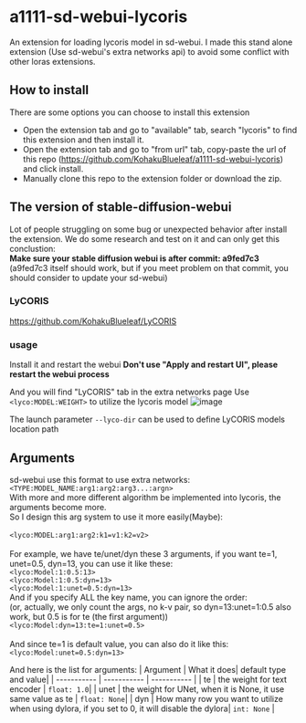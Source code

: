 # a1111-sd-webui-lycoris

An extension for loading lycoris model in sd-webui. 
I made this stand alone extension (Use sd-webui's extra networks api) to avoid some conflict with other loras extensions.

## How to install
There are some options you can choose to install this extension
* Open the extension tab and go to "available" tab, search "lycoris" to find this extension and then install it.
* Open the extension tab and go to "from url" tab, copy-paste the url of this repo (https://github.com/KohakuBlueleaf/a1111-sd-webui-lycoris) and click install.
* Manually clone this repo to the extension folder or download the zip.

## The version of stable-diffusion-webui
Lot of people struggling on some bug or unexpected behavior after install the extension. We do some research and test on it and can only get this conclustion:<br>
**Make sure your stable diffusion webui is after commit: a9fed7c3** <br>
(a9fed7c3 itself should work, but if you meet problem on that commit, you should consider to update your sd-webui)

### LyCORIS
https://github.com/KohakuBlueleaf/LyCORIS

### usage
Install it and restart the webui 
**Don't use "Apply and restart UI", please restart the webui process**

And you will find "LyCORIS" tab in the extra networks page
Use `<lyco:MODEL:WEIGHT>` to utilize the lycoris model
![image](https://user-images.githubusercontent.com/59680068/230762416-be1d3712-65f2-4dd1-ac7a-f403c914dd9b.png)

The launch parameter `--lyco-dir` can be used to define LyCORIS models location path

## Arguments
sd-webui use this format to use extra networks: `<TYPE:MODEL_NAME:arg1:arg2:arg3...:argn>`<br>
With more and more different algorithm be implemented into lycoris, the arguments become more.<br>
So I design this arg system to use it more easily(Maybe):<br>
<br>
`<lyco:MODEL:arg1:arg2:k1=v1:k2=v2>`<br>
<br>
For example, we have te/unet/dyn these 3 arguments, if you want te=1, unet=0.5, dyn=13, you can use it like these:<br>
`<lyco:Model:1:0.5:13>`<br>
`<lyco:Model:1:0.5:dyn=13>`<br>
`<lyco:Model:1:unet=0.5:dyn=13>`<br>
And if you specify ALL the key name, you can ignore the order:<br>
(or, actually, we only count the args, no k-v pair, so dyn=13:unet=1:0.5 also work, but 0.5 is for te (the first argument))<br>
`<lyco:Model:dyn=13:te=1:unet=0.5>`<br>
<br>
And since te=1 is default value, you can also do it like this:<br>
`<lyco:Model:unet=0.5:dyn=13>`<br>

And here is the list for arguments:
| Argument    | What it does| default type and value|
| ----------- | ----------- | ----------- |
| te          | the weight for text encoder | `float: 1.0`|
| unet   | the weight for UNet, when it is None, it use same value as te | `float: None`|
| dyn | How many row you want to utilize when using dylora, if you set to 0, it will disable the dylora| `int: None` |
